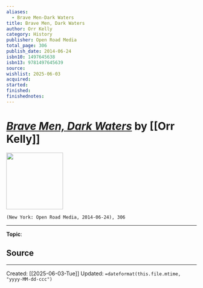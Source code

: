 ```yaml
---
aliases:
  - Brave Men-Dark Waters
title: Brave Men, Dark Waters
author: Orr Kelly
category: History
publisher: Open Road Media
total_page: 306
publish_date: 2014-06-24
isbn10: 1497645638
isbn13: 9781497645639
source: 
wishlist: 2025-06-03
acquired: 
started: 
finished: 
finishednotes:
---
```

# *[Brave Men, Dark Waters]()* by [[Orr Kelly]]

<img src="http://books.google.com/books/content?id=3c-1AwAAQBAJ&printsec=frontcover&img=1&zoom=1&edge=curl&source=gbs_api" width=150>

`(New York: Open Road Media, 2014-06-24), 306`



--- 
**Topic**: 

**Source**
- 
 ---
Created: [[2025-06-03-Tue]]
Updated: `=dateformat(this.file.mtime, "yyyy-MM-dd-ccc")`